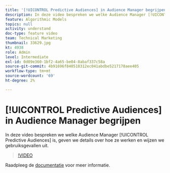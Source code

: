 ```yaml
---
title: '[!UICONTROL Predictive Audiences] in Audience Manager begrijpen'
description: In deze video bespreken we welke Audience Manager [!UICONTROL Predictive Audiences] is, geven we details over hoe ze werken en wijzen we gebruiksgevallen uit.
feature: Algorithmic Models
topics: null
activity: understand
doc-type: feature video
team: Technical Marketing
thumbnail: 33629.jpg
kt: 4938
role: Admin
level: Intermediate
exl-id: 0d09e360-1bf2-4a65-be04-8abaf337c58a
source-git-commit: 4b91696f840518312ec041abdbe5217178aee405
workflow-type: tm+mt
source-wordcount: '69'
ht-degree: 2%

---
```


# [!UICONTROL Predictive Audiences] in Audience Manager begrijpen

In deze video bespreken we welke Audience Manager [!UICONTROL Predictive Audiences] is, geven we details over hoe ze werken en wijzen we gebruiksgevallen uit.

>[!VIDEO](https://video.tv.adobe.com/v/33629/?quality=12)

Raadpleeg de [documentatie](https://docs.adobe.com/content/help/en/audience-manager/user-guide/features/algorithmic-models/predictive-audiences/predictive-audiences.html) voor meer informatie.
